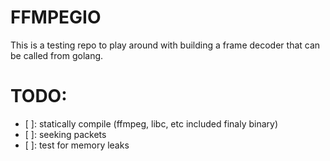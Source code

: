 # FFMPEGIO
This is a testing repo to play around with building a frame decoder that can be called from golang.


# TODO:
- [ ]: statically compile (ffmpeg, libc, etc included finaly binary)
- [ ]: seeking packets
- [ ]: test for memory leaks
